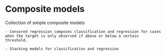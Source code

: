 # Composite models
Collection of simple composite models

    - Censored regression composes classification and regression for cases when the target is only observed if above or below a certain threshold.
    
    - Stacking models for classification and regression
